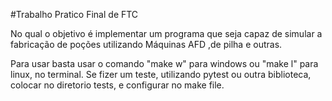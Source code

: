 #Trabalho Pratico Final de FTC

No qual o objetivo é implementar um programa que seja capaz de simular a fabricação de poções utilizando Máquinas AFD ,de pilha e outras.

Para usar basta usar o comando "make w" para windows ou "make l" para linux, no terminal.
Se fizer um teste, utilizando pytest ou outra biblioteca, colocar no diretorio tests, e configurar no make file.
